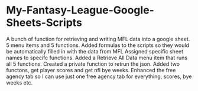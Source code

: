# My-Fantasy-League-Google-Sheets-Scripts
A bunch of function for retrieving and writing MFL data into a google sheet.
5 menu items and 5 functions.
Added formulas to the scripts so they would be automatically filled in with the data from MFL
Assigned specific sheet names to specifc functions.  Added a Retrieve All Data menu item that runs all 5 functions.  Created a private function to retrun the json. Added two functons, get player scores and get nfl bye weeks. Enhanced the free agency tab so I can use just one free agency tab for everything, scores, bye weeks etc.  
